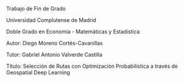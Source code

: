 Trabajo de Fin de Grado

Universidad Complutense de Madrid

Doble Grado en Economía - Matemáticas y Estadística

Autor: Diego Moreno Cortés-Cavanillas

Tutor: Gabriel Antonio Valverde Castilla

Título: Selección de Rutas con Optimización Probabilística a través de Geospatial Deep Learning
